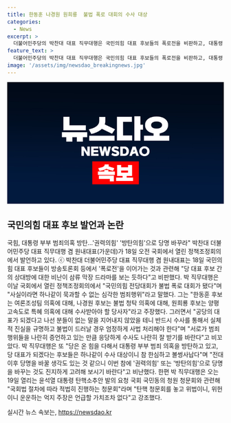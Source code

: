 ```yaml
---
title: 한동훈 나경원 원희룡  불법 폭로 대회의 수사 대상
categories:
  - News
excerpt: >
  더불어민주당의 박찬대 대표 직무대행은 국민의힘 대표 후보들의 폭로전을 비판하고, 대통령 부부 범죄 의혹을 언급하며 권력의힘 또는 방탄의힘으로 당명을 바꾸라고 촉구했다. 이에 대해 그는 당명 변경을 진지하게 고려해보라며 비난을 쏟아냈고, 윤석열 대통령 탄핵소추안에 대한 국회 절차를 적법히 진행할 것을 강조했다.
feature_text: >
  더불어민주당의 박찬대 대표 직무대행은 국민의힘 대표 후보들의 폭로전을 비판하고, 대통령 부부 범죄 의혹을 언급하며 권력의힘 또는 방탄의힘으로 당명을 바꾸라고 촉구했다. 이에 대해 그는 당명 변경을 진지하게 고려해보라며 비난을 쏟아냈고, 윤석열 대통령 탄핵소추안에 대한 국회 절차를 적법히 진행할 것을 강조했다.
image: '/assets/img/newsdao_breakingnews.jpg'
---
```


<p><img src="/assets/img/newsdao_breakingnews.jpg" alt="bookingtag 속보" /></p>

<h2 data-ke-size="size26">국민의힘 대표 후보 발언과 논란</h2>

<p data-ke-size="size16">국힘, 대통령 부부 범죄의혹 방탄…'권력의힘' '방탄의힘'으로 당명 바꾸라" 박찬대 더불어민주당 대표 직무대행 겸 원내대표(가운데)가 18일 오전 국회에서 열린 정책조정회의에서 발언하고 있다. ⓒ 박찬대 더불어민주당 대표 직무대행 겸 원내대표는 18일 국민의힘 대표 후보들이 방송토론회 등에서 '폭로전'을 이어가는 것과 관련해 "당 대표 후보 간의 상대방에 대한 비난이 삼류 막장 드라마를 보는 듯하다"고 비판했다. 박 직무대행은 이날 국회에서 열린 정책조정회의에서 "국민의힘 전당대회가 불법 폭로 대회가 됐다"며 "사실이라면 하나같이 묵과할 수 없는 심각한 범죄행위"라고 말했다. 그는 "한동훈 후보는 여론조성팀 의혹에 대해, 나경원 후보는 불법 청탁 의혹에 대해, 원희룡 후보는 양평고속도로 특혜 의혹에 대해 수사받아야 할 당사자"라고 주장했다. 그러면서 "공당의 대표가 되겠다고 나선 분들이 없는 말을 지어내지 않았을 테니 반드시 수사를 통해서 실체적 진실을 규명하고 불법이 드러날 경우 엄정하게 사법 처리해야 한다"며 "서로가 범죄행위들을 나란히 증언하고 있는 만큼 응당하게 수사도 나란히 잘 받기를 바란다"고 비꼬았다. 박 직무대행은 또 "당은 온 힘을 다해서 대통령 부부 범죄 의혹을 방탄하고 있고, 당 대표가 되겠다는 후보들은 하나같이 수사 대상이니 참 한심하고 볼썽사납다"며 "전대 이후 당명을 바꿀 생각도 있는 것 같으니 이번 참에 '권력의힘' 또는 '방탄의힘'으로 당명을 바꾸는 것도 진지하게 고려해 보시기 바란다"고 비난했다. 한편 박 직무대행은 오는 19일 열리는 윤석열 대통령 탄핵소추안 발의 요청 국회 국민동의 청원 청문회와 관련해 "국회법 절차에 따라 적법히 진행하는 청문회"라며 "탄핵 청문회를 놓고 위법이니, 위헌이니 운운하는 억지 주장은 언급할 가치조차 없다"고 강조했다.</p>
실시간 뉴스 속보는, <a href="https://newsdao.kr" rel="dofollow">https://newsdao.kr</a>


